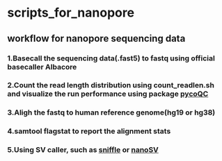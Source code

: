 # scripts_for_nanopore

## workflow for nanopore sequencing data
### 1.Basecall the sequencing data(.fast5) to fastq using official basecaller Albacore
### 2.Count the read length distribution using count_readlen.sh and visualize the run performance using package [pycoQC](https://github.com/a-slide/pycoQC)
### 3.Aligh the fastq to human reference genome(hg19 or hg38)
### 4.samtool flagstat to report the alignment stats
### 5.Using SV caller, such as [sniffle](https://github.com/fritzsedlazeck/Sniffles) or [nanoSV](https://github.com/mroosmalen/nanosv)
